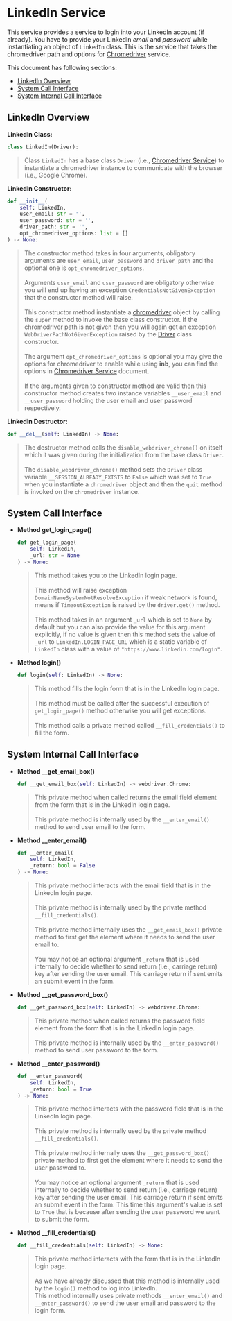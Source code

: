 # LinkedIn Service

This service provides a service to login into your LinkedIn account (if already). You have to provide your LinkedIn _email_ and
_password_ while instantiating an object of `LinkedIn` class. This is the service that takes the chromedriver path and options for
[Chromedriver][_chromedriver_service] service.

This document has following sections:

- [LinkedIn Overview](#linkedin-overview)
- [System Call Interface](#system-call-interface)
- [System Internal Call Interface](#system-internal-call-interface)

## LinkedIn Overview

**LinkedIn Class:**

```python
class LinkedIn(Driver):
```

> Class `LinkedIn` has a base class `Driver` (i.e., [Chromedriver Service][_chromedriver_service]) to instantiate a chromedriver
> instance to communicate with the browser (i.e., Google Chrome).

**LinkedIn Constructor:**

```python
def __init__(
    self: LinkedIn,
    user_email: str = '',
    user_password: str = '',
    driver_path: str = '',
    opt_chromedriver_options: list = []
) -> None:
```

> The constructor method takes in four arguments, obligatory arguments are `user_email`, `user_password` and `driver_path` and the
> optional one is `opt_chromedriver_options`.
> <br><br>
> Arguments `user_email` and `user_password` are obligatory otherwise you will end up having an exception
> `CredentialsNotGivenException` that the constructor method will raise.
> <br><br>
> This constructor method instantiate a [chromedriver][_chromedriver_service] object by calling the `super` method to invoke the
> base class constructor. If the chromedriver path is not given then you will again get an exception
> `WebDriverPathNotGivenException` raised by the [Driver][_chromedriver_service] class constructor.
> <br><br>
> The argument `opt_chromedriver_options` is optional you may give the options for chromedriver to enable while using **inb**, you
> can find the options in [Chromedriver Service][_chromedriver_service] document.
> <br><br>
> If the arguments given to constructor method are valid then this constructor method creates two instance variables `__user_email`
> and `__user_password` holding the user email and user password respectively.

**LinkedIn Destructor:**

```python
def __del__(self: LinkedIn) -> None:
```

> The destructor method calls the `disable_webdriver_chrome()` on itself which it was given during the initialization from the base
> class `Driver`.
> <br><br>
> The `disable_webdriver_chrome()` method sets the `Driver` class variable `__SESSION_ALREADY_EXISTS` to `False` which was set to
> `True` when you instantiate a `chromedriver` object and then the `quit` method is invoked on the `chromedriver` instance.

## System Call Interface

- **Method get_login_page()**

  ```python
  def get_login_page(
      self: LinkedIn,
      _url: str = None
  ) -> None:
  ```

  > This method takes you to the LinkedIn login page.
  > <br><br>
  > This method will raise exception `DomainNameSystemNotResolveException` if weak network is found, means if `TimeoutException`
  > is raised by the `driver.get()` method.
  > <br><br>
  > This method takes in an argument `_url` which is set to `None` by default but you can also provide the value for this argument
  > explicitly, if no value is given then this method sets the value of `_url` to `LinkedIn.LOGIN_PAGE_URL` which is a static
  > variable of `LinkedIn` class with a value of `"https://www.linkedin.com/login"`.

- **Method login()**

  ```python
  def login(self: LinkedIn) -> None:
  ```

  > This method fills the login form that is in the LinkedIn login page.
  > <br><br>
  > This method must be called after the successful execution of `get_login_page()` method otherwise you will get exceptions.
  > <br><br>
  > This method calls a private method called `__fill_credentials()` to fill the form.

## System Internal Call Interface

- **Method \_\_get_email_box()**

  ```python
  def __get_email_box(self: LinkedIn) -> webdriver.Chrome:
  ```

  > This private method when called returns the email field element from the form that is in the LinkedIn login page. <br><br>
  > This private method is internally used by the `__enter_email()` method to send user email to the form.

- **Method \_\_enter_email()**

  ```python
  def __enter_email(
      self: LinkedIn,
      _return: bool = False
  ) -> None:
  ```

  > This private method interacts with the email field that is in the LinkedIn login page.
  > <br><br>
  > This private method is internally used by the private method `__fill_credentials()`.
  > <br><br>
  > This private method internally uses the `__get_email_box()` private method to first get the element where it needs to send
  > the user email to.
  > <br><br>
  > You may notice an optional argument `_return` that is used internally to decide whether to send return (i.e., carriage return)
  > key after sending the user email. This carriage return if sent emits an submit event in the form.

- **Method \_\_get_password_box()**

  ```python
  def __get_password_box(self: LinkedIn) -> webdriver.Chrome:
  ```

  > This private method when called returns the password field element from the form that is in the LinkedIn login page. 
  > <br><br>
  > This private method is internally used by the `__enter_password()` method to send user password to the form.

- **Method \_\_enter_password()**

  ```python
  def __enter_password(
      self: LinkedIn,
      _return: bool = True
  ) -> None:
  ```

  > This private method interacts with the password field that is in the LinkedIn login page. 
  > <br><br>
  > This private method is internally used by the private method `__fill_credentials()`.
  > <br><br>
  > This private method internally uses the `__get_password_box()` private method to first get the element where it needs to send
  > the user password to.
  > <br><br>
  > You may notice an optional argument `_return` that is used internally to decide whether to send return (i.e., carriage return)
  > key after sending the user email. This carriage return if sent emits an submit event in the form. This time this argument's
  > value is set to `True` that is because after sending the user password we want to submit the form.

- **Method \_\_fill_credentials()**

  ```python
  def __fill_credentials(self: LinkedIn) -> None:
  ```

  > This private method interacts with the form that is in the LinkedIn login page. 
  > <br><br>
  > As we have already discussed that this method is internally used by the `login()` method to log into LinkedIn.
  > <br>
  > This method internally uses private methods `__enter_email()` and `__enter_password()` to send the user email and password to
  > the login form.

<!-- Definitions -->

[_chromedriver_service]: https://github.com/joshiayush/inb/blob/master/docs/inb/linkedin/init.md
